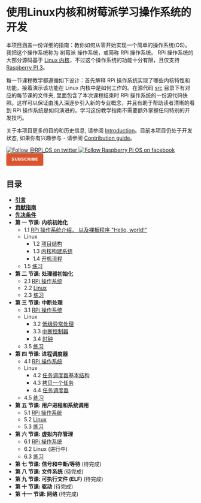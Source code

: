 # 使用Linux内核和树莓派学习操作系统的开发

本项目涵盖一份详细的指南：教你如何从零开始实现一个简单的操作系统(OS)。我把这个操作系统称为 树莓派 操作系统，或简称 RPi 操作系统。 RPi 操作系统的大部分源码基于 [Linux 内核](https://github.com/torvalds/linux)，不过这个操作系统的功能十分有限，且仅支持 [Raspberry PI 3](https://www.raspberrypi.org/products/raspberry-pi-3-model-b/)。 

每一节课程教学都遵循如下设计：首先解释 RPi 操作系统实现了哪些内核特性和功能，接着演示该功能在 Linux 内核中是如何工作的。在源代码 [src](https://github.com/s-matyukevich/raspberry-pi-os/tree/master/src) 目录下有对应的每节课的文件夹, 里面包含了本次课程结束时 RPi 操作系统的一份源代码快照。这样可以保证由浅入深逐步引入新的专业概念，并且有助于帮助读者清晰的看到 RPi 操作系统是如何演进的。学习这份教学指南不需要额外掌握任何特别的开发技巧。

关于本项目更多的目的和历史信息, 请参阅 [Introduction](docs/Introduction.md)。目前本项目仍处于开发状态, 如果你有兴趣参与 - 请参阅 [Contribution guide](docs/Contributions.md)。

<a href="https://twitter.com/RPi_OS" target="_blank">
  <img src="https://raw.githubusercontent.com/s-matyukevich/raspberry-pi-os/master/images/twitter.png" alt="Follow @RPi_OS on twitter" height="34" >
</a>

<a href="https://www.facebook.com/groups/251043708976964/" target="_blank">
  <img src="https://raw.githubusercontent.com/s-matyukevich/raspberry-pi-os/master/images/facebook.png" alt="Follow Raspberry Pi OS on facebook" height="34" >
</a>

<a href="https://www.producthunt.com/upcoming/raspberry-pi-os" target="_blank">
  <img src="https://raw.githubusercontent.com/s-matyukevich/raspberry-pi-os/master/images/subscribe.png" alt="Subscribe for updates" height="34" >
</a>

## 目录

* **[引言](docs/Introduction.md)**
* **[贡献指南](docs/Contributions.md)**
* **[先决条件](docs/Prerequisites.md)**
* **第 一 节课: 内核初始化** 
  * 1.1 [RPi 操作系统介绍， 以及裸板程序 "Hello, world!"](docs/lesson01/rpi-os.md)
  * Linux
    * 1.2 [项目结构](docs/lesson01/linux/project-structure.md)
    * 1.3 [内核构建系统](docs/lesson01/linux/build-system.md) 
    * 1.4 [开机流程](docs/lesson01/linux/kernel-startup.md)
  * 1.5 [练习](docs/lesson01/exercises.md)
* **第 二 节课: 处理器初始化**
  * 2.1 [RPi 操作系统](docs/lesson02/rpi-os.md)
  * 2.2 [Linux](docs/lesson02/linux.md)
  * 2.3 [练习](docs/lesson02/exercises.md)
* **第 三 节课: 中断处理**
  * 3.1 [RPi 操作系统](docs/lesson03/rpi-os.md)
  * Linux
    * 3.2 [低级异常处理](docs/lesson03/linux/low_level-exception_handling.md) 
    * 3.3 [中断控制器](docs/lesson03/linux/interrupt_controllers.md)
    * 3.4 [时钟](docs/lesson03/linux/timer.md)
  * 3.5 [练习](docs/lesson03/exercises.md)
* **第 四 节课: 进程调度器**
  * 4.1 [RPi 操作系统](docs/lesson04/rpi-os.md) 
  * Linux
    * 4.2 [任务调度器基本结构](docs/lesson04/linux/basic_structures.md)
    * 4.3 [拷贝一个任务](docs/lesson04/linux/fork.md)
    * 4.4 [任务调度器](docs/lesson04/linux/scheduler.md)
  * 4.5 [练习](docs/lesson04/exercises.md)
* **第 五 节课: 用户进程和系统调用** 
  * 5.1 [RPi 操作系统](docs/lesson05/rpi-os.md) 
  * 5.2 [Linux](docs/lesson05/linux.md)
  * 5.3 [练习](docs/lesson05/exercises.md)
* **第 六 节课: 虚拟内存管理**
  * 6.1 [RPi 操作系统](docs/lesson06/rpi-os.md) 
  * 6.2 Linux (进行中)
  * 6.3 [练习](docs/lesson06/exercises.md)
* **第 七 节课: 信号和中断/等待** (待完成)
* **第 八 节课: 文件系统** (待完成)
* **第 九 节课: 可执行文件 (ELF)** (待完成)
* **第 十 节课: 驱动** (待完成)
* **第 十一 节课: 网络** (待完成)

